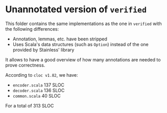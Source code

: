 # Unannotated version of `verified`
This folder contains the same implementations as the one in `verified` with the following differences:
- Annotation, lemmas, etc. have been stripped
- Uses Scala's data structures (such as `Option`) instead of the one provided by Stainless' library

It allows to have a good overview of how many annotations are needed to prove correctness.

According to `cloc v1.82`, we have:
- `encoder.scala` 137 SLOC
- `decoder.scala` 136 SLOC
- `common.scala` 40 SLOC

For a total of 313 SLOC
